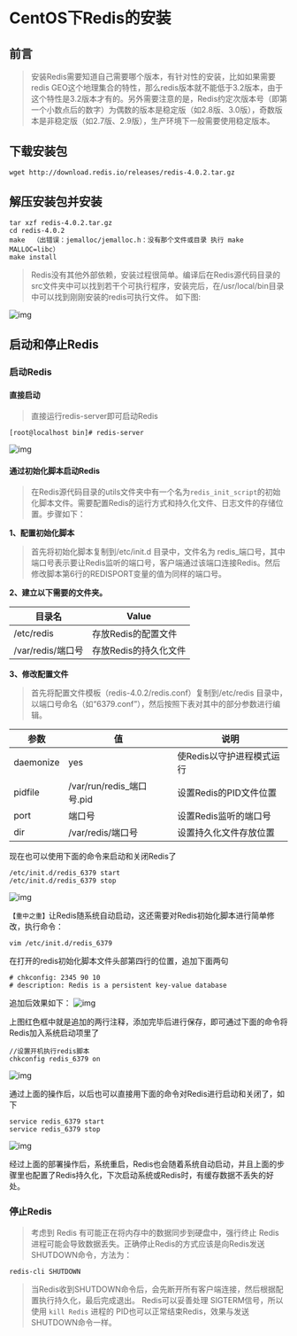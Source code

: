 # CentOS下Redis的安装

## 前言

> 安装Redis需要知道自己需要哪个版本，有针对性的安装，比如如果需要redis GEO这个地理集合的特性，那么redis版本就不能低于3.2版本，由于这个特性是3.2版本才有的。另外需要注意的是，Redis约定次版本号（即第一个小数点后的数字）为偶数的版本是稳定版（如2.8版、3.0版），奇数版本是非稳定版（如2.7版、2.9版），生产环境下一般需要使用稳定版本。

## 下载安装包

```
wget http://download.redis.io/releases/redis-4.0.2.tar.gz
```

## 解压安装包并安装

```
tar xzf redis-4.0.2.tar.gz
cd redis-4.0.2
make  （出错误：jemalloc/jemalloc.h：没有那个文件或目录 执行 make MALLOC=libc）
make install
```

> Redis没有其他外部依赖，安装过程很简单。编译后在Redis源代码目录的src文件夹中可以找到若干个可执行程序，安装完后，在/usr/local/bin目录中可以找到刚刚安装的redis可执行文件。
> 如下图:

![img](https://images2017.cnblogs.com/blog/640833/201711/640833-20171102154242107-739980841.png)

## 启动和停止Redis

### 启动Redis

#### 直接启动

> 直接运行redis-server即可启动Redis

```
[root@localhost bin]# redis-server
```

![img](https://images2017.cnblogs.com/blog/640833/201711/640833-20171102154602045-2045843478.png)

#### 通过初始化脚本启动Redis

> 在Redis源代码目录的utils文件夹中有一个名为`redis_init_script`的初始化脚本文件。需要配置Redis的运行方式和持久化文件、日志文件的存储位置。步骤如下：

**1、配置初始化脚本**

> 首先将初始化脚本复制到/etc/init.d 目录中，文件名为 redis_端口号，其中端口号表示要让Redis监听的端口号，客户端通过该端口连接Redis。然后修改脚本第6行的REDISPORT变量的值为同样的端口号。

**2、建立以下需要的文件夹。**

| 目录名            | Value                 |
| ----------------- | --------------------- |
| /etc/redis        | 存放Redis的配置文件   |
| /var/redis/端口号 | 存放Redis的持久化文件 |

**3、修改配置文件**

> 首先将配置文件模板（redis-4.0.2/redis.conf）复制到/etc/redis 目录中，以端口号命名（如“6379.conf”），然后按照下表对其中的部分参数进行编辑。

| 参数      | 值                        | 说明                      |
| --------- | ------------------------- | ------------------------- |
| daemonize | yes                       | 使Redis以守护进程模式运行 |
| pidfile   | /var/run/redis_端口号.pid | 设置Redis的PID文件位置    |
| port      | 端口号                    | 设置Redis监听的端口号     |
| dir       | /var/redis/端口号         | 设置持久化文件存放位置    |

现在也可以使用下面的命令来启动和关闭Redis了

```
/etc/init.d/redis_6379 start
/etc/init.d/redis_6379 stop
```

![img](https://images2017.cnblogs.com/blog/640833/201711/640833-20171102161550685-597060019.png)

`【重中之重】`让Redis随系统自动启动，这还需要对Redis初始化脚本进行简单修改，执行命令：

```
vim /etc/init.d/redis_6379
```

在打开的redis初始化脚本文件头部第四行的位置，追加下面两句

```
# chkconfig: 2345 90 10 
# description: Redis is a persistent key-value database
```

追加后效果如下：
![img](https://images2017.cnblogs.com/blog/640833/201711/640833-20171102162132529-1337171314.png)

上图红色框中就是追加的两行注释，添加完毕后进行保存，即可通过下面的命令将Redis加入系统启动项里了

```
//设置开机执行redis脚本
chkconfig redis_6379 on
```

![img](https://images2017.cnblogs.com/blog/640833/201711/640833-20171102162425404-1011082852.png)

通过上面的操作后，以后也可以直接用下面的命令对Redis进行启动和关闭了，如下

```
service redis_6379 start
service redis_6379 stop
```

![img](https://images2017.cnblogs.com/blog/640833/201711/640833-20171102164447326-744361423.png)

经过上面的部署操作后，系统重启，Redis也会随着系统自动启动，并且上面的步骤里也配置了Redis持久化，下次启动系统或Redis时，有缓存数据不丢失的好处。

### 停止Redis

> 考虑到 Redis 有可能正在将内存中的数据同步到硬盘中，强行终止 Redis 进程可能会导致数据丢失。正确停止Redis的方式应该是向Redis发送SHUTDOWN命令，方法为：

```
redis-cli SHUTDOWN
```

> 当Redis收到SHUTDOWN命令后，会先断开所有客户端连接，然后根据配置执行持久化，最后完成退出。
> Redis可以妥善处理 SIGTERM信号，所以使用 `kill Redis` 进程的 PID也可以正常结束Redis，效果与发送SHUTDOWN命令一样。
